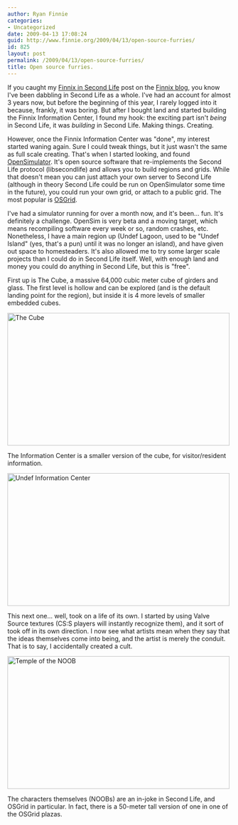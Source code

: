```yaml
---
author: Ryan Finnie
categories:
- Uncategorized
date: 2009-04-13 17:08:24
guid: http://www.finnie.org/2009/04/13/open-source-furries/
id: 825
layout: post
permalink: /2009/04/13/open-source-furries/
title: Open source furries.
---
```

If you caught my [Finnix in Second Life](http://blog.finnix.org/2009/01/13/finnix-in-second-life/) post on the [Finnix blog](http://blog.finnix.org/), you know I've been dabbling in Second Life as a whole. I've had an account for almost 3 years now, but before the beginning of this year, I rarely logged into it because, frankly, it was boring. But after I bought land and started building the Finnix Information Center, I found my hook: the exciting part isn't _being_ in Second Life, it was _building_ in Second Life. Making things. Creating.

However, once the Finnix Information Center was "done", my interest started waning again. Sure I could tweak things, but it just wasn't the same as full scale creating. That's when I started looking, and found [OpenSimulator](http://opensimulator.org/). It's open source software that re-implements the Second Life protocol (libsecondlife) and allows you to build regions and grids. While that doesn't mean you can just attach your own server to Second Life (although in theory Second Life could be run on OpenSimulator some time in the future), you could run your own grid, or attach to a public grid. The most popular is [OSGrid](http://osgrid.org/).

I've had a simulator running for over a month now, and it's been... fun. It's definitely a challenge. OpenSim is very beta and a moving target, which means recompiling software every week or so, random crashes, etc. Nonetheless, I have a main region up (Undef Lagoon, used to be "Undef Island" (yes, that's a pun) until it was no longer an island), and have given out space to homesteaders. It's also allowed me to try some larger scale projects than I could do in Second Life itself. Well, with enough land and money you could do anything in Second Life, but this is "free".

First up is The Cube, a massive 64,000 cubic meter cube of girders and glass. The first level is hollow and can be explored (and is the default landing point for the region), but inside it is 4 more levels of smaller embedded cubes.

[<img src="http://farm4.static.flickr.com/3401/3337423774_337f360232.jpg" width="500" height="298" alt="The Cube" />](http://www.flickr.com/photos/fo0bar/3337423774/ "The Cube by fo0bar, on Flickr")

The Information Center is a smaller version of the cube, for visitor/resident information.

[<img src="http://farm4.static.flickr.com/3636/3336591599_7c614758cb.jpg" width="500" height="298" alt="Undef Information Center" />](http://www.flickr.com/photos/fo0bar/3336591599/ "Undef Information Center by fo0bar, on Flickr")

This next one... well, took on a life of its own. I started by using Valve Source textures (CS:S players will instantly recognize them), and it sort of took off in its own direction. I now see what artists mean when they say that the ideas themselves come into being, and the artist is merely the conduit. That is to say, I accidentally created a cult.

[<img src="http://farm4.static.flickr.com/3408/3336578345_132aaf2e8a.jpg" width="500" height="298" alt="Temple of the NOOB" />](http://www.flickr.com/photos/fo0bar/3336578345/ "Temple of the NOOB by fo0bar, on Flickr")

The characters themselves (NOOBs) are an in-joke in Second Life, and OSGrid in particular. In fact, there is a 50-meter tall version of one in one of the OSGrid plazas.
